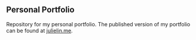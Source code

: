 ## Personal Portfolio

Repository for my personal portfolio. The published version of my portfolio can be found at [julielin.me](julielin.me).
